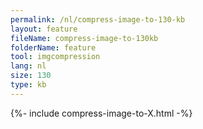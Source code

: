 ```yaml
---
permalink: /nl/compress-image-to-130-kb
layout: feature
fileName: compress-image-to-130kb
folderName: feature
tool: imgcompression
lang: nl
size: 130
type: kb
---
```


{%- include compress-image-to-X.html -%}

